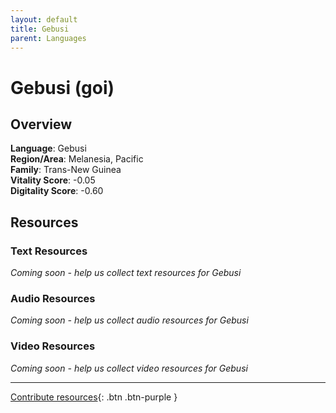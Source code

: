 ```yaml
---
layout: default
title: Gebusi
parent: Languages
---
```


# Gebusi (goi)

## Overview

**Language**: Gebusi  
**Region/Area**: Melanesia, Pacific  
**Family**: Trans-New Guinea  
**Vitality Score**: -0.05  
**Digitality Score**: -0.60  

## Resources

### Text Resources
*Coming soon - help us collect text resources for Gebusi*

### Audio Resources
*Coming soon - help us collect audio resources for Gebusi*

### Video Resources
*Coming soon - help us collect video resources for Gebusi*

---

[Contribute resources](https://fairtrain.github.io/){: .btn .btn-purple }
